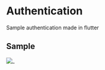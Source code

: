 # Authentication

Sample authentication made in flutter

## Sample

![_](https://github.com/estellise-yukihime/Background-Switching/blob/master/gif/record.gif?raw=true)
